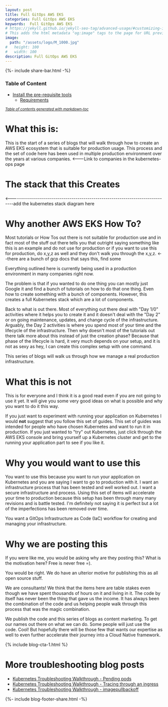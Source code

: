 ```yaml
---
layout: post
title: Full GitOps AWS EKS
categories: Full GitOps AWS EKS
keywords:  Full GitOps AWS EKS
# https://jekyll.github.io/jekyll-seo-tag/advanced-usage/#customizing-image-output
# This adds the html metadata "og:image" tags to the page for URL previews
image:
  path: "/assets/logo/M_1000.jpg"
#   height: 100
#   width: 100
description: Full GitOps AWS EKS
---
```


{%- include share-bar.html -%}

### Table of Content
- [Install the pre-requisite tools](#install-the-pre-requisite-tools)
  * [Requirements](#requirements)

<small><i><a href='http://ecotrust-canada.github.io/markdown-toc/'>Table of contents generated with markdown-toc</a></i></small>






# What this is:

This is the start of a series of blogs that will walk through how to create an
AWS EKS ecosystem that is suitable for production usage.  This process and the
set of code here has been used in multiple production environment over the years
at various companies.                                                               <---Link to companies in the kubernetes-ops page

# The stack that this Creates

<-------------------------------------------------------------------------------add the kubernetes stack diagram here

# Why another AWS EKS How To?
Most tutorials or How Tos out there is not suitable for production use and in
fact most of the stuff out there tells you that outright saying something like
this is an example and do not use for production or if you want to use this for
production, do x,y,z as well and they don't walk you through the x,y,z.            <--there are a bunch of gcp docs that says this, find some

Everything outlined here is currently being used in a production environment
in many companies right now.

The problem is that if you wanted to do one thing you can mostly just Google
it and find a bunch of tutorials on how to do that one thing.  Even how to
create something with a bunch of components.  However, this creates a full
Kubernetes stack which are a lot of components.

Back to what is out there.  Most of everything out there deal with "Day 1/0"
activities where it helps you to create it and it doesn't deal with the "Day 2"
or on going maintenance, updates, and change cycle of the infrastructure.  Arguably,
the Day 2 activities is where you spend most of your time and the lifecycle of
the infrastructure.  Then why doesn't most of the tutorials out there talk
more about this instead of just the creation phase?  Because that phase of the
lifecycle is hard, it very much depends on your setup, and it is not as sexy
as hey, I can create this complex setup with one command.

This series of blogs will walk us through how we manage a real production
infrastructure.


# What this is not
This is for everyone and I think it is a good read even if you are not going to
use it yet.  It will give you some very good ideas on what is possible and why
you want to do it this way.

If you just want to experiment with running your application on Kubernetes I
would **not** suggest that you follow this set of guides.  This set of guides
was intended for people who have chosen Kubernetes and want to run it in
production.  If you just wanted to "try" out Kubernetes, just click through
the AWS EKS console and bring yourself up a Kubernetes cluster and get to the
running your application part to see if you like it.


# Why you would want to use this
You want to use this because you want to run your application on Kubernetes and
you are saying I want to go to production with it.  I want an infrastructure process
that has been tested and well worked out.  I want a secure infrastructure and
process.  Using this set of items will accelerate your time to production because
this setup has been through many many revisions and is battle tested.  I'm definitely
not saying it is perfect but a lot of the imperfections has been removed over time.

You want a GitOps Infrastructure as Code (IaC) workflow for creating and
managing your infrastructure.



# Why we are posting this
If you were like me, you would be asking why are they posting this?  What is the
motivation here?  Free is never free =).

You would be right.  We do have an ulterior motive for publishing this as all open
source stuff.  

We are consultants!  We think that the items here are table stakes even though
we have spent thousands of hours on it and living in it.  The code by itself
has never been the thing that gave us the income.  It has always been the
combination of the code and us helping people walk through this process that was
the magic combination.

We publish the code and this series of blogs as content marketing.  To get our
names out there on what we can do.  Some people will just use the code.  Cool!
But hopefully there will be those few that wants our expertise as well to even
further accelerate their journey into a Cloud Native framework.
















{% include blog-cta-1.html %}

# More troubleshooting blog posts

* <A HREF="https://managedkube.com/kubernetes/k8sbot/troubleshooting/pending/pod/2019/02/22/pending-pod.html">Kubernetes Troubleshooting Walkthrough - Pending pods</a>
* <A HREF="https://managedkube.com/kubernetes/trace/ingress/service/port/not/matching/pod/k8sbot/2019/02/13/trace-ingress.html">Kubernetes Troubleshooting Walkthrough - Tracing through an ingress</a>
* <A HREF="https://managedkube.com/kubernetes/k8sbot/troubleshooting/imagepullbackoff/2019/02/23/imagepullbackoff.html">Kubernetes Troubleshooting Walkthrough - imagepullbackoff</a>

<!-- Blog footer share -->
{%- include blog-footer-share.html -%}
